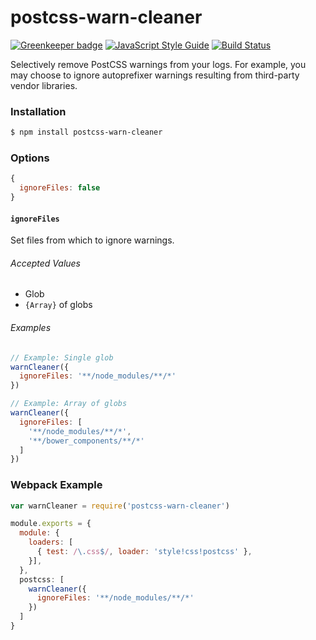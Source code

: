 # postcss-warn-cleaner

[![Greenkeeper badge](https://badges.greenkeeper.io/dcalhoun/postcss-warn-cleaner.svg)](https://greenkeeper.io/)
[![JavaScript Style Guide](https://img.shields.io/badge/code_style-standard-brightgreen.svg)](https://standardjs.com)
[![Build Status](https://travis-ci.org/dcalhoun/postcss-warn-cleaner.svg?branch=master)](https://travis-ci.org/dcalhoun/postcss-warn-cleaner)

Selectively remove PostCSS warnings from your logs. For example, you may choose to ignore autoprefixer warnings resulting from third-party vendor libraries.

### Installation
```bash
$ npm install postcss-warn-cleaner
```

### Options
```javascript
{
  ignoreFiles: false
}
```

#### `ignoreFiles`
Set files from which to ignore warnings.

###### Accepted Values
- Glob
- `{Array}` of globs

###### Examples
```javascript
// Example: Single glob
warnCleaner({
  ignoreFiles: '**/node_modules/**/*'
})

// Example: Array of globs
warnCleaner({
  ignoreFiles: [
    '**/node_modules/**/*',
    '**/bower_components/**/*'
  ]
})
```

### Webpack Example
```javascript
var warnCleaner = require('postcss-warn-cleaner')

module.exports = {
  module: {
    loaders: [
      { test: /\.css$/, loader: 'style!css!postcss' },
    }],
  },
  postcss: [
    warnCleaner({
      ignoreFiles: '**/node_modules/**/*'
    })
  ]
}
```
